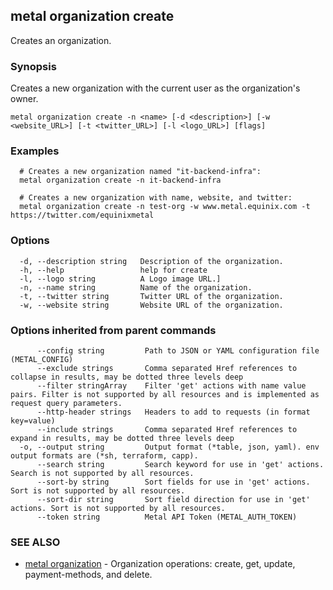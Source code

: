 ## metal organization create

Creates an organization.

### Synopsis

Creates a new organization with the current user as the organization's owner. 

```
metal organization create -n <name> [-d <description>] [-w <website_URL>] [-t <twitter_URL>] [-l <logo_URL>] [flags]
```

### Examples

```
  # Creates a new organization named "it-backend-infra": 
  metal organization create -n it-backend-infra
  
  # Creates a new organization with name, website, and twitter:
  metal organization create -n test-org -w www.metal.equinix.com -t https://twitter.com/equinixmetal 
```

### Options

```
  -d, --description string   Description of the organization.
  -h, --help                 help for create
  -l, --logo string          A Logo image URL.]
  -n, --name string          Name of the organization.
  -t, --twitter string       Twitter URL of the organization.
  -w, --website string       Website URL of the organization.
```

### Options inherited from parent commands

```
      --config string         Path to JSON or YAML configuration file (METAL_CONFIG)
      --exclude strings       Comma separated Href references to collapse in results, may be dotted three levels deep
      --filter stringArray    Filter 'get' actions with name value pairs. Filter is not supported by all resources and is implemented as request query parameters.
      --http-header strings   Headers to add to requests (in format key=value)
      --include strings       Comma separated Href references to expand in results, may be dotted three levels deep
  -o, --output string         Output format (*table, json, yaml). env output formats are (*sh, terraform, capp).
      --search string         Search keyword for use in 'get' actions. Search is not supported by all resources.
      --sort-by string        Sort fields for use in 'get' actions. Sort is not supported by all resources.
      --sort-dir string       Sort field direction for use in 'get' actions. Sort is not supported by all resources.
      --token string          Metal API Token (METAL_AUTH_TOKEN)
```

### SEE ALSO

* [metal organization](metal_organization.md)	 - Organization operations: create, get, update, payment-methods, and delete.

